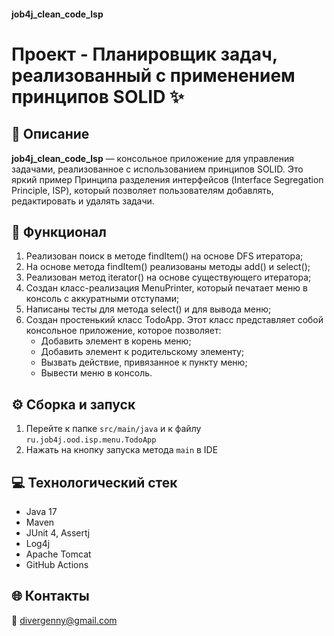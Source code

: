 #### job4j_clean_code_lsp

# Проект - Планировщик задач, реализованный с применением принципов SOLID ✨

## 📝 Описание
**job4j_clean_code_lsp** — консольное приложение для управления задачами, 
реализованное с использованием принципов SOLID. 
Это яркий пример Принципа разделения интерфейсов (Interface Segregation Principle, ISP), 
который позволяет пользователям добавлять, редактировать и удалять задачи.


## 🔬 Функционал
1. Реализован поиск в методе findItem() на основе DFS итератора;
2. На основе метода findItem() реализованы методы add() и select();
3. Реализован метод iterator() на основе существующего итератора;
4. Создан класс-реализация MenuPrinter, который печатает меню в консоль с аккуратными отступами;
5. Написаны тесты для метода select() и для вывода меню;
6. Создан простенький класс TodoApp. Этот класс представляет собой консольное приложение, которое позволяет:
   * Добавить элемент в корень меню;
   * Добавить элемент к родительскому элементу;
   * Вызвать действие, привязанное к пункту меню;
   * Вывести меню в консоль.


## ⚙️ Сборка и запуск
1. Перейте к папке ``src/main/java`` и к файлу ``ru.job4j.ood.isp.menu.TodoApp``
2. Нажать на кнопку запуска метода ``main`` в IDE


## 💻 Технологический стек
* Java 17
* Maven 
* JUnit 4, Assertj
* Log4j
* Apache Tomcat
* GitHub Actions


## 🌐 Контакты
📧 [divergenny@gmail.com](mailto:divergenny@gmail.com)
